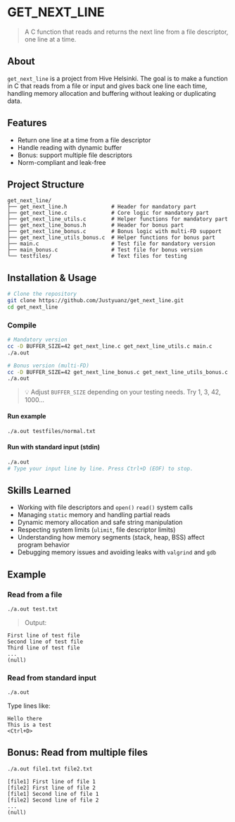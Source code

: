 # GET_NEXT_LINE

> A C function that reads and returns the next line from a file descriptor, one line at a time.

## About

`get_next_line` is a project from Hive Helsinki. The goal is to make a function in C that reads from a file or input and gives back one line each time, handling memory allocation and buffering without leaking or duplicating data. 

##  Features

- Return one line at a time from a file descriptor
- Handle reading with dynamic buffer
- Bonus: support multiple file descriptors
- Norm-compliant and leak-free

##  Project Structure

```
get_next_line/
├── get_next_line.h              # Header for mandatory part
├── get_next_line.c              # Core logic for mandatory part
├── get_next_line_utils.c        # Helper functions for mandatory part
├── get_next_line_bonus.h        # Header for bonus part
├── get_next_line_bonus.c        # Bonus logic with multi-FD support
├── get_next_line_utils_bonus.c  # Helper functions for bonus part
├── main.c                       # Test file for mandatory version
├── main_bonus.c                 # Test file for bonus version
└── testfiles/                   # Text files for testing
```
## Installation & Usage

```bash
# Clone the repository
git clone https://github.com/Justyuanz/get_next_line.git
cd get_next_line
```

### Compile 

```bash
# Mandatory version
cc -D BUFFER_SIZE=42 get_next_line.c get_next_line_utils.c main.c
./a.out

# Bonus version (multi-FD)
cc -D BUFFER_SIZE=42 get_next_line_bonus.c get_next_line_utils_bonus.c main_bonus.c
./a.out
```
> 💡 Adjust `BUFFER_SIZE` depending on your testing needs. Try 1, 3, 42, 1000...

#### Run example

```bash
./a.out testfiles/normal.txt
```
#### Run with standard input (stdin)

```bash
./a.out
# Type your input line by line. Press Ctrl+D (EOF) to stop.
```

## Skills Learned

- Working with file descriptors and `open()` `read()` system calls
- Managing `static` memory and handling partial reads
- Dynamic memory allocation and safe string manipulation
- Respecting system limits (`ulimit`, file descriptor limits)
- Understanding how memory segments (stack, heap, BSS) affect program behavior
- Debugging memory issues and avoiding leaks with `valgrind` and `gdb`

## Example

### Read from a file
```bash
./a.out test.txt
```
> Output:
```
First line of test file
Second line of test file
Third line of test file
...
(null)
```


### Read from standard input
```bash
./a.out
```
Type lines like:
```
Hello there
This is a test
<Ctrl+D>
```

## Bonus: Read from multiple files

```bash
./a.out file1.txt file2.txt
```

```
[file1] First line of file 1
[file2] First line of file 2
[file1] Second line of file 1
[file2] Second line of file 2
...
(null)
```

